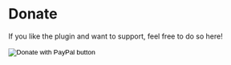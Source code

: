 # Donate

If you like the plugin and want to support, feel free to do so here!

<form action="https://www.paypal.com/donate" method="post" target="_top">
<input type="hidden" name="business" value="4MAQ357L7CRQE" />
<input type="hidden" name="no_recurring" value="1" />
<input type="hidden" name="item_name" value="If you think CoreProtect Time-Lapse is cool!" />
<input type="hidden" name="currency_code" value="USD" />
<input type="image" src="https://www.paypalobjects.com/en_US/i/btn/btn_donateCC_LG.gif" border="0" name="submit" title="PayPal - The safer, easier way to pay online!" alt="Donate with PayPal button" />
<img alt="" border="0" src="https://www.paypal.com/en_US/i/scr/pixel.gif" width="1" height="1" />
</form>